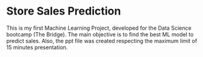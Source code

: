 # Store Sales Prediction

This is my first Machine Learning Project, developed for the Data Science bootcamp (The Bridge). The main objective is to find the best ML model to predict sales. Also, the ppt file was created respecting the maximum limit of 15 minutes presentation.
